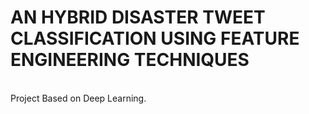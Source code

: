 # AN HYBRID DISASTER TWEET CLASSIFICATION USING FEATURE ENGINEERING TECHNIQUES
<br>
Project Based on Deep Learning.
